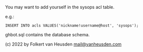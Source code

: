 You may want to add yourself in the sysops acl table.

e.g.:

    INSERT INTO acls VALUES('nickname!username@host', 'sysops');


ghbot.sql contains the database schema.


(c) 2022 by Folkert van Heusden <mail@vanheusden.com>
